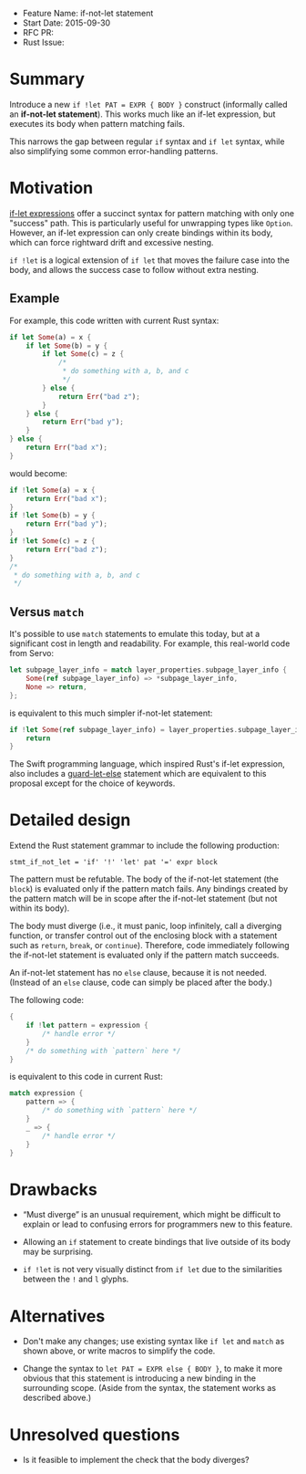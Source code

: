 - Feature Name: if-not-let statement
- Start Date: 2015-09-30
- RFC PR:
- Rust Issue:

# Summary

Introduce a new `if !let PAT = EXPR { BODY }` construct (informally called an
**if-not-let statement**).  This works much like an if-let expression, but
executes its body when pattern matching fails.

This narrows the gap between regular `if` syntax and `if let` syntax, while
also simplifying some common error-handling patterns.

# Motivation

[if-let expressions][if-let] offer a succinct syntax for pattern matching
with only one "success" path. This is particularly useful for unwrapping
types like `Option`. However, an if-let expression can only create bindings
within its body, which can force rightward drift and excessive nesting.

`if !let` is a logical extension of `if let` that moves the failure case into
the body, and allows the success case to follow without extra nesting.

## Example

For example, this code written with current Rust syntax:

```rust
if let Some(a) = x {
    if let Some(b) = y {
        if let Some(c) = z {
            /*
             * do something with a, b, and c
             */
        } else {
            return Err("bad z");
        }
    } else {
        return Err("bad y");
    }
} else {
    return Err("bad x");
}
```

would become:

```rust
if !let Some(a) = x {
    return Err("bad x");
}
if !let Some(b) = y {
    return Err("bad y");
}
if !let Some(c) = z {
    return Err("bad z");
}
/*
 * do something with a, b, and c
 */
```

## Versus `match`

It's possible to use `match` statements to emulate this today, but at a
significant cost in length and readability.  For example, this real-world code
from Servo:

```rust
let subpage_layer_info = match layer_properties.subpage_layer_info {
    Some(ref subpage_layer_info) => *subpage_layer_info,
    None => return,
};
```

is equivalent to this much simpler if-not-let statement:

```rust
if !let Some(ref subpage_layer_info) = layer_properties.subpage_layer_info {
    return
}
```

The Swift programming language, which inspired Rust's if-let expression, also
includes a [guard-let-else][swift] statement which are equivalent to this
proposal except for the choice of keywords.

# Detailed design

Extend the Rust statement grammar to include the following production:

```
stmt_if_not_let = 'if' '!' 'let' pat '=' expr block
```

The pattern must be refutable.  The body of the if-not-let statement (the
`block`) is evaluated only if the pattern match fails.  Any bindings created
by the pattern match will be in scope after the if-not-let statement (but not
within its body).

The body must diverge (i.e., it must panic, loop infinitely, call a diverging
function, or transfer control out of the enclosing block with a statement such
as `return`, `break`, or `continue`).  Therefore, code immediately following
the if-not-let statement is evaluated only if the pattern match succeeds.

An if-not-let statement has no `else` clause, because it is not needed.
(Instead of an `else` clause, code can simply be placed after the body.)

The following code:

```rust
{
    if !let pattern = expression {
        /* handle error */
    }
    /* do something with `pattern` here */
}
```

is equivalent to this code in current Rust:

```rust
match expression {
    pattern => {
        /* do something with `pattern` here */
    }
    _ => {
        /* handle error */
    }
}
```


# Drawbacks

* “Must diverge” is an unusual requirement, which might be difficult to
  explain or lead to confusing errors for programmers new to this feature.

* Allowing an `if` statement to create bindings that live outside of its body
  may be surprising.

* `if !let` is not very visually distinct from `if let` due to the
  similarities between the `!` and `l` glyphs.

# Alternatives

* Don't make any changes; use existing syntax like `if let` and `match` as
  shown above, or write macros to simplify the code.

* Change the syntax to `let PAT = EXPR else { BODY }`, to make it more obvious
  that this statement is introducing a new binding in the surrounding scope.
  (Aside from the syntax, the statement works as described above.)

# Unresolved questions

* Is it feasible to implement the check that the body diverges?

[if-let]: https://github.com/rust-lang/rfcs/blob/master/text/0160-if-let.md
[swift]: https://developer.apple.com/library/prerelease/ios/documentation/Swift/Conceptual/Swift_Programming_Language/ControlFlow.html#//apple_ref/doc/uid/TP40014097-CH9-ID525
